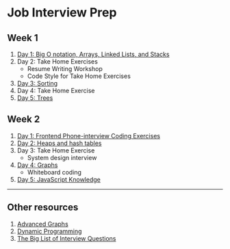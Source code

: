 # Job Interview Prep

## Week 1

1. [Day 1: Big O notation, Arrays, Linked Lists, and Stacks](big_o_arrays_linked_lists_stacks/)
1. Day 2: Take Home Exercises
    - Resume Writing Workshop
    - Code Style for Take Home Exercises
1. [Day 3: Sorting](sorting/)
1. Day 4: Take Home Exercise
1. [Day 5: Trees](trees/)

## Week 2

1. [Day 1: Frontend Phone-interview Coding Exercises](questions/frontend.md)
1. [Day 2: Heaps and hash tables](heap_hash/)
1. Day 3: Take Home Exercise
    - System design interview
1. [Day 4: Graphs](graphs/)
    - Whiteboard coding
1. [Day 5: JavaScript Knowledge](questions/js.md)

---

## Other resources

1. [Advanced Graphs](advanced_graphs/)
1. [Dynamic Programming](dp/)
1. [The Big List of Interview Questions](questions/)
